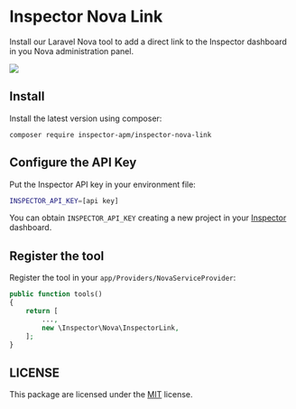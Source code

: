 # Inspector Nova Link

Install our Laravel Nova tool to add a direct link to the Inspector dashboard in you Nova administration panel.

![](https://app.inspector.dev/images/docs/inspector-nova-link-screen.png)

## Install

Install the latest version using composer:

```sehll
composer require inspector-apm/inspector-nova-link
```

## Configure the API Key

Put the Inspector API key in your environment file:

```bash
INSPECTOR_API_KEY=[api key]
```

You can obtain `INSPECTOR_API_KEY` creating a new project in your [Inspector](https://www.inspector.dev) dashboard.

## Register the tool

Register the tool in your `app/Providers/NovaServiceProvider`:

```php
public function tools()
{
    return [
        ...,
        new \Inspector\Nova\InspectorLink,
    ];
}
```

## LICENSE

This package are licensed under the [MIT](LICENSE) license.

